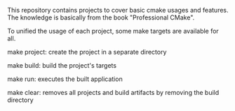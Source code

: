 This repository contains projects to cover basic cmake usages and features. The
knowledge is basically from the book "Professional CMake".

To unified the usage of each project, some make targets are available for all.

make project: create the project in a separate directory

make build: build the project's targets

make run: executes the built application

make clear: removes all projects and build artifacts by removing the build directory
